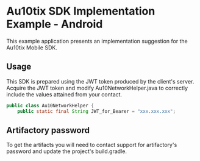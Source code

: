 # Au10tix SDK Implementation Example - Android

This example application presents an implementation suggestion for the Au10tix Mobile SDK.

## Usage

This SDK is prepared using the JWT token produced by the client's server.
Acquire the JWT token and modify Au10NetworkHelper.java to correctly include the values attained from your contact.
```java
public class Au10NetworkHelper {
    public static final String JWT_for_Bearer = "xxx.xxx.xxx";
```

## Artifactory password
To get the artifacts you will need to contact support for artifactory's password and update the project's build.gradle.
